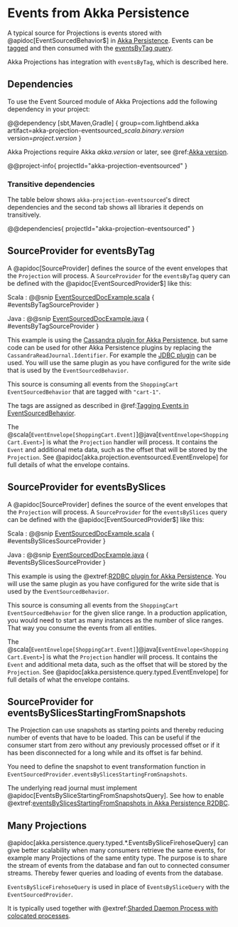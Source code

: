 # Events from Akka Persistence

A typical source for Projections is events stored with @apidoc[EventSourcedBehavior$] in [Akka Persistence](https://doc.akka.io/docs/akka/current/typed/persistence.html). Events can be [tagged](https://doc.akka.io/docs/akka/current/typed/persistence.html#tagging) and then
consumed with the [eventsByTag query](https://doc.akka.io/docs/akka/current/persistence-query.html#eventsbytag-and-currenteventsbytag).

Akka Projections has integration with `eventsByTag`, which is described here. 

## Dependencies

To use the Event Sourced module of Akka Projections add the following dependency in your project:

@@dependency [sbt,Maven,Gradle] {
  group=com.lightbend.akka
  artifact=akka-projection-eventsourced_$scala.binary.version$
  version=$project.version$
}

Akka Projections require Akka $akka.version$ or later, see @ref:[Akka version](overview.md#akka-version).

@@project-info{ projectId="akka-projection-eventsourced" }

### Transitive dependencies

The table below shows `akka-projection-eventsourced`'s direct dependencies and the second tab shows all libraries it depends on transitively.

@@dependencies{ projectId="akka-projection-eventsourced" }

## SourceProvider for eventsByTag

A @apidoc[SourceProvider] defines the source of the event envelopes that the `Projection` will process. A `SourceProvider`
for the `eventsByTag` query can be defined with the @apidoc[EventSourcedProvider$] like this:

Scala
:  @@snip [EventSourcedDocExample.scala](/examples/src/test/scala/docs/eventsourced/EventSourcedDocExample.scala) { #eventsByTagSourceProvider }

Java
:  @@snip [EventSourcedDocExample.java](/examples/src/test/java/jdocs/eventsourced/EventSourcedDocExample.java) { #eventsByTagSourceProvider }

This example is using the [Cassandra plugin for Akka Persistence](https://doc.akka.io/docs/akka-persistence-cassandra/current/read-journal.html),
but same code can be used for other Akka Persistence plugins by replacing the `CassandraReadJournal.Identifier`.
For example the [JDBC plugin](https://doc.akka.io/docs/akka-persistence-jdbc/current/) can be used. You will
use the same plugin as you have configured for the write side that is used by the `EventSourcedBehavior`.

This source is consuming all events from the `ShoppingCart` `EventSourcedBehavior` that are tagged with `"cart-1"`.

The tags are assigned as described in @ref:[Tagging Events in EventSourcedBehavior](running.md#tagging-events-in-eventsourcedbehavior).

The @scala[`EventEnvelope[ShoppingCart.Event]`]@java[`EventEnvelope<ShoppingCart.Event>`] is what the `Projection`
handler will process. It contains the `Event` and additional meta data, such as the offset that will be stored
by the `Projection`. See @apidoc[akka.projection.eventsourced.EventEnvelope] for full details of what the
envelope contains. 

## SourceProvider for eventsBySlices

A @apidoc[SourceProvider] defines the source of the event envelopes that the `Projection` will process. A `SourceProvider`
for the `eventsBySlices` query can be defined with the @apidoc[EventSourcedProvider$] like this:

Scala
:  @@snip [EventSourcedDocExample.scala](/examples/src/test/scala/docs/eventsourced/EventSourcedDocExample.scala) { #eventsBySlicesSourceProvider }

Java
:  @@snip [EventSourcedDocExample.java](/examples/src/test/java/jdocs/eventsourced/EventSourcedBySlicesDocExample.java) { #eventsBySlicesSourceProvider }

This example is using the @extref:[R2DBC plugin for Akka Persistence](akka-persistence-r2dbc:query.html).
You will use the same plugin as you have configured for the write side that is used by the `EventSourcedBehavior`.

This source is consuming all events from the `ShoppingCart` `EventSourcedBehavior` for the given slice range. In a production application, you would need to start as many instances as the number of slice ranges. That way you consume the events from all entities.

The @scala[`EventEnvelope[ShoppingCart.Event]`]@java[`EventEnvelope<ShoppingCart.Event>`] is what the `Projection`
handler will process. It contains the `Event` and additional meta data, such as the offset that will be stored
by the `Projection`. See @apidoc[akka.persistence.query.typed.EventEnvelope] for full details of what the
envelope contains.

## SourceProvider for eventsBySlicesStartingFromSnapshots

The Projection can use snapshots as starting points and thereby reducing number of events that have to be loaded.
This can be useful if the consumer start from zero without any previously processed offset or if it has been
disconnected for a long while and its offset is far behind.

You need to define the snapshot to event transformation function in `EventSourcedProvider.eventsBySlicesStartingFromSnapshots`.

The underlying read journal must implement @apidoc[EventsBySliceStartingFromSnapshotsQuery].
See how to enable @extref:[eventsBySlicesStartingFromSnapshots in Akka Persistence R2DBC](akka-persistence-r2dbc:query.html#eventsbyslicesstartingfromsnapshots).

## Many Projections 

@apidoc[akka.persistence.query.typed.*.EventsBySliceFirehoseQuery] can give better scalability when many
consumers retrieve the same events, for example many Projections of the same entity type. The purpose is
to share the stream of events from the database and fan out to connected consumer streams. Thereby fewer queries
and loading of events from the database.

`EventsBySliceFirehoseQuery` is used in place of `EventsBySliceQuery` with the `EventSourcedProvider`.

It is typically used together with @extref:[Sharded Daemon Process with colocated processes](akka:typed/cluster-sharded-daemon-process.md#colocate-processes).
